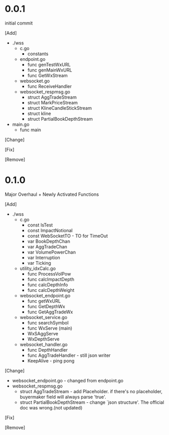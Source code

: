 # 0.0.1
<p>
initial commit
</p>

[Add]
- ./wss
  - c.go
    - constants
  - endpoint.go
    - func genTestWxURL
    - func genMainWxURL
    - func GetWxStream
  - websocket.go
    - func ReceiveHandler
  - websocket_respmsg.go
    - struct AggTradeStream
    - struct MarkPriceStream
    - struct KlineCandleStickStream
    - struct kline
    - struct PartialBookDepthStream
- main.go
  - func main

[Change]

[Fix]

[Remove]


# 0.1.0
<p>
Major Overhaul + Newly Activated Functions
</p>

[Add]
- ./wss
  - c.go
    - const IsTest
    - const ImpactNotional
    - const WebSocketTO - TO for TimeOut
    - var BookDepthChan
    - var AggTradeChan
    - var VolumePowerChan
    - var Interruption
    - var Ticking
  - utility_idxCalc.go
    - func ProcessVolPow
    - func calcImpactDepth
    - func calcDepthInfo
    - func calcDepthWeight
  - websocket_endpoint.go
    - func getWxURL
    - func GetDepthWx
    - func GetAggTradeWx
  - websocket_service.go
    - func searchSymbol 
    - func WxServe (main)
    - WxSAggServe
    - WxDepthServe
  - websocket_handler.go
    - func DepthHandler
    - func AggTradeHandler  - still json writer
    - KeepAlive - ping pong 

[Change]
- websocket_endpoint.go - changed from endpoint.go
- websocket_respmsg.go
  - struct AggTradeStream - add Placeholder. if there's no placeholder, buyermaker field will always parse 'true'.
  - struct PartialBookDepthStream - change `json structure'. The official doc was wrong.(not updated)

[Fix]

[Remove]
